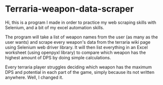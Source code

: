 # Terraria-weapon-data-scraper

Hi, this is a program I made in order to practice my web scraping skills with Selenium, and a bit of my excel automation skills.

The program will take a list of weapon names from the user (as many as the user wants) and scrape every weapon's data from the terraria wiki page using Selenium web driver library. 
It will then list everything in an Excel worksheet (using openpyxl library) to compare which weapon has the highest amount of DPS by doing simple calculations.

Every terraria player struggles deciding which weapon has the maximum DPS and potential in each part of the game, simply because its not written anywhere.
Well, I changed it.
